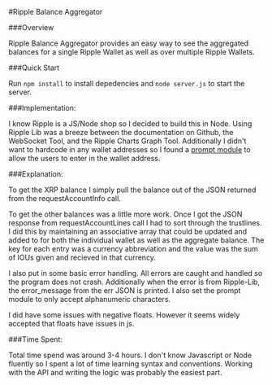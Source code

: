 #Ripple Balance Aggregator

###Overview

Ripple Balance Aggregator provides an easy way to see the aggregated balances for a single Ripple Wallet as well as over multiple Ripple Wallets.

###Quick Start

Run ```npm install``` to install depedencies and ```node server.js``` to start the server.

###Implementation:

I know Ripple is a JS/Node shop so I decided to build this in Node. Using Ripple Lib was a breeze between the documentation on Github, the WebSocket Tool, and the Ripple Charts Graph Tool. Additionally I didn't want to hardcode in any wallet addresses so I found a [prompt module](https://github.com/flatiron/prompt) to allow the users to enter in the wallet address.

###Explanation:

To get the XRP balance I simply pull the balance out of the JSON returned from the requestAccountInfo call.

To get the other balances was a little more work. Once I got the JSON response from requestAccountLines call I had to sort through the trustlines. I did this by maintaining an associative array that could be updated and added to for both the individual wallet as well as the aggregate balance. The key for each entry was a currency abbreviation and the value was the sum of IOUs given and recieved in that currency.

I also put in some basic error handling. All errors are caught and handled so the program does not crash. Additionally when the error is from Ripple-Lib, the error_message from the err JSON is printed. I also set the prompt module to only accept alphanumeric characters.

I did have some issues with negative floats. However it seems widely accepted that floats have issues in js.

###Time Spent:

Total time spend was around 3-4 hours. I don't know Javascript or Node fluently so I spent a lot of time learning syntax and conventions. Working with the API and writing the logic was probably the easiest part.